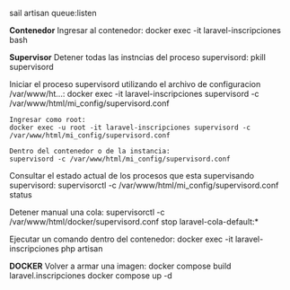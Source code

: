 sail artisan queue:listen

**Contenedor**
Ingresar al contenedor:
    docker exec -it laravel-inscripciones bash

**Supervisor**
Detener todas las instncias del proceso supervisord:
    pkill supervisord

Iniciar el proceso supervisord utilizando el archivo de configuracion /var/www/ht...:
    docker exec -it laravel-inscripciones supervisord -c /var/www/html/mi_config/supervisord.conf
    
    Ingresar como root:
    docker exec -u root -it laravel-inscripciones supervisord -c /var/www/html/mi_config/supervisord.conf

    Dentro del contenedor o de la instancia:
    supervisord -c /var/www/html/mi_config/supervisord.conf

Consultar el estado actual de los procesos que esta supervisando supervisord:
    supervisorctl -c /var/www/html/mi_config/supervisord.conf status

Detener manual una cola:
    supervisorctl -c /var/www/html/docker/supervisord.conf stop laravel-cola-default:*


Ejecutar un comando dentro del contenedor:
    docker exec -it laravel-inscripciones php artisan


**DOCKER**
Volver a armar una imagen:
    docker compose build laravel.inscripciones
    docker compose up -d
